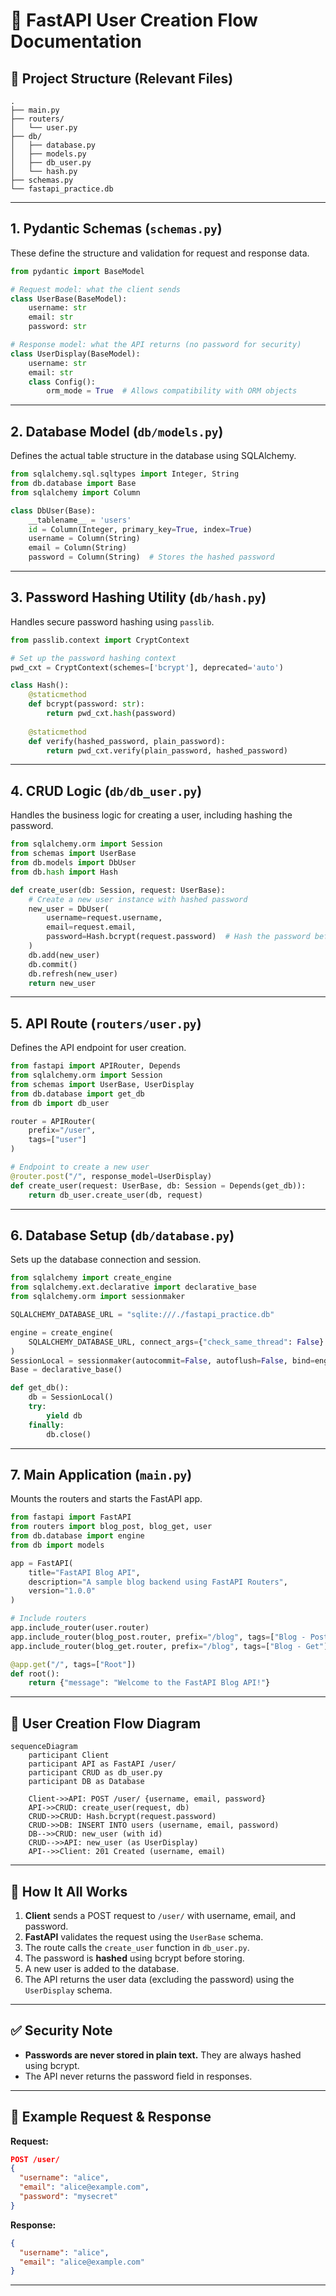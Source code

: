 # 📝 FastAPI User Creation Flow Documentation

## 📁 Project Structure (Relevant Files)
```
.
├── main.py
├── routers/
│   └── user.py
├── db/
│   ├── database.py
│   ├── models.py
│   ├── db_user.py
│   └── hash.py
├── schemas.py
└── fastapi_practice.db
```

---

## 1. **Pydantic Schemas** (`schemas.py`)

These define the structure and validation for request and response data.

```python
from pydantic import BaseModel

# Request model: what the client sends
class UserBase(BaseModel):
    username: str
    email: str
    password: str

# Response model: what the API returns (no password for security)
class UserDisplay(BaseModel):
    username: str
    email: str
    class Config():
        orm_mode = True  # Allows compatibility with ORM objects
```

---

## 2. **Database Model** (`db/models.py`)

Defines the actual table structure in the database using SQLAlchemy.

```python
from sqlalchemy.sql.sqltypes import Integer, String
from db.database import Base
from sqlalchemy import Column

class DbUser(Base):
    __tablename__ = 'users'
    id = Column(Integer, primary_key=True, index=True)
    username = Column(String)
    email = Column(String)
    password = Column(String)  # Stores the hashed password
```

---

## 3. **Password Hashing Utility** (`db/hash.py`)

Handles secure password hashing using `passlib`.

```python
from passlib.context import CryptContext

# Set up the password hashing context
pwd_cxt = CryptContext(schemes=['bcrypt'], deprecated='auto')

class Hash():
    @staticmethod
    def bcrypt(password: str):
        return pwd_cxt.hash(password)
    
    @staticmethod
    def verify(hashed_password, plain_password):
        return pwd_cxt.verify(plain_password, hashed_password)
```

---

## 4. **CRUD Logic** (`db/db_user.py`)

Handles the business logic for creating a user, including hashing the password.

```python
from sqlalchemy.orm import Session
from schemas import UserBase
from db.models import DbUser
from db.hash import Hash

def create_user(db: Session, request: UserBase):
    # Create a new user instance with hashed password
    new_user = DbUser(
        username=request.username,
        email=request.email,
        password=Hash.bcrypt(request.password)  # Hash the password before storing
    )
    db.add(new_user)
    db.commit()
    db.refresh(new_user)
    return new_user
```

---

## 5. **API Route** (`routers/user.py`)

Defines the API endpoint for user creation.

```python
from fastapi import APIRouter, Depends
from sqlalchemy.orm import Session
from schemas import UserBase, UserDisplay
from db.database import get_db
from db import db_user

router = APIRouter(
    prefix="/user",
    tags=["user"]
)

# Endpoint to create a new user
@router.post("/", response_model=UserDisplay)
def create_user(request: UserBase, db: Session = Depends(get_db)):
    return db_user.create_user(db, request)
```

---

## 6. **Database Setup** (`db/database.py`)

Sets up the database connection and session.

```python
from sqlalchemy import create_engine
from sqlalchemy.ext.declarative import declarative_base
from sqlalchemy.orm import sessionmaker

SQLALCHEMY_DATABASE_URL = "sqlite:///./fastapi_practice.db"

engine = create_engine(
    SQLALCHEMY_DATABASE_URL, connect_args={"check_same_thread": False}
)
SessionLocal = sessionmaker(autocommit=False, autoflush=False, bind=engine)
Base = declarative_base()

def get_db():
    db = SessionLocal()
    try:
        yield db
    finally:
        db.close()
```

---

## 7. **Main Application** (`main.py`)

Mounts the routers and starts the FastAPI app.

```python
from fastapi import FastAPI
from routers import blog_post, blog_get, user
from db.database import engine
from db import models

app = FastAPI(
    title="FastAPI Blog API",
    description="A sample blog backend using FastAPI Routers",
    version="1.0.0"
)

# Include routers
app.include_router(user.router)
app.include_router(blog_post.router, prefix="/blog", tags=["Blog - Post"])
app.include_router(blog_get.router, prefix="/blog", tags=["Blog - Get"])

@app.get("/", tags=["Root"])
def root():
    return {"message": "Welcome to the FastAPI Blog API!"}
```

---

## 🔄 **User Creation Flow Diagram**

```mermaid
sequenceDiagram
    participant Client
    participant API as FastAPI /user/
    participant CRUD as db_user.py
    participant DB as Database

    Client->>API: POST /user/ {username, email, password}
    API->>CRUD: create_user(request, db)
    CRUD->>CRUD: Hash.bcrypt(request.password)
    CRUD->>DB: INSERT INTO users (username, email, password)
    DB-->>CRUD: new_user (with id)
    CRUD-->>API: new_user (as UserDisplay)
    API-->>Client: 201 Created (username, email)
```

---

## 🧩 **How It All Works**

1. **Client** sends a POST request to `/user/` with username, email, and password.
2. **FastAPI** validates the request using the `UserBase` schema.
3. The route calls the `create_user` function in `db_user.py`.
4. The password is **hashed** using bcrypt before storing.
5. A new user is added to the database.
6. The API returns the user data (excluding the password) using the `UserDisplay` schema.

---

## ✅ **Security Note**
- **Passwords are never stored in plain text.** They are always hashed using bcrypt.
- The API never returns the password field in responses.

---

## 🧪 **Example Request & Response**

**Request:**
```json
POST /user/
{
  "username": "alice",
  "email": "alice@example.com",
  "password": "mysecret"
}
```

**Response:**
```json
{
  "username": "alice",
  "email": "alice@example.com"
}
```

--- 